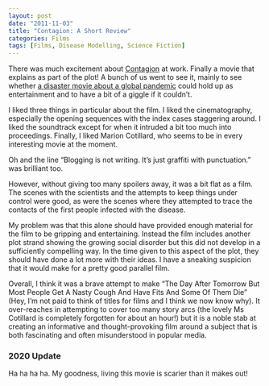 ```yaml
---
layout: post
date: "2011-11-03"
title: "Contagion: A Short Review"
categories: Films
tags: [Films, Disease Modelling, Science Fiction]
---
```


There was much excitement about [Contagion](http://www.imdb.com/title/tt1598778/) at work. Finally a movie that explains  as part of the plot! A bunch of us went to see it, mainly to see whether [a disaster movie about a global pandemic](http://contagionmovie.warnerbros.com/index.html) could hold up as entertainment and to have a bit of a giggle if it couldn’t.

I liked three things in particular about the film. I liked the cinematography, especially the opening sequences with the index cases staggering around. I liked the soundtrack except for when it intruded a bit too much into proceedings. Finally, I liked Marion Cotillard, who seems to be in every interesting movie at the moment.

Oh and the line “Blogging is not writing. It’s just graffiti with punctuation.” was brilliant too.

However, without giving too many spoilers away, it was a bit flat as a film. The scenes with the scientists and the attempts to keep things under control were good, as were the scenes where they attempted to trace the contacts of the first people infected with the disease.

My problem was that this alone should have provided enough material for the film to be gripping and entertaining. Instead the film includes another plot strand showing the growing social disorder but this did not develop in a sufficiently compelling way. In the time given to this aspect of the plot, they should have done a lot more with their ideas. I have a sneaking suspicion that it would make for a pretty good parallel film.

Overall, I think it was a brave attempt to make “The Day After Tomorrow But Most People Get A Nasty Cough And Have Fits And Some Of Them Die” (Hey, I’m not paid to think of titles for films and I think we now know why). It over-reaches in attempting to cover too many story arcs (the lovely Ms Cotillard is completely forgotten for about an hour!) but it is a noble stab at creating an informative and thought-provoking film around a subject that is both fascinating and often misunderstood in popular media.

### 2020 Update
Ha ha ha ha. My goodness, living this movie is scarier than it makes out!
